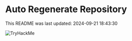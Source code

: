 # Auto Regenerate Repository

This README was last updated: 2024-09-21 18:43:30

 ![TryHackMe](https://tryhackme.com/badge/533634)